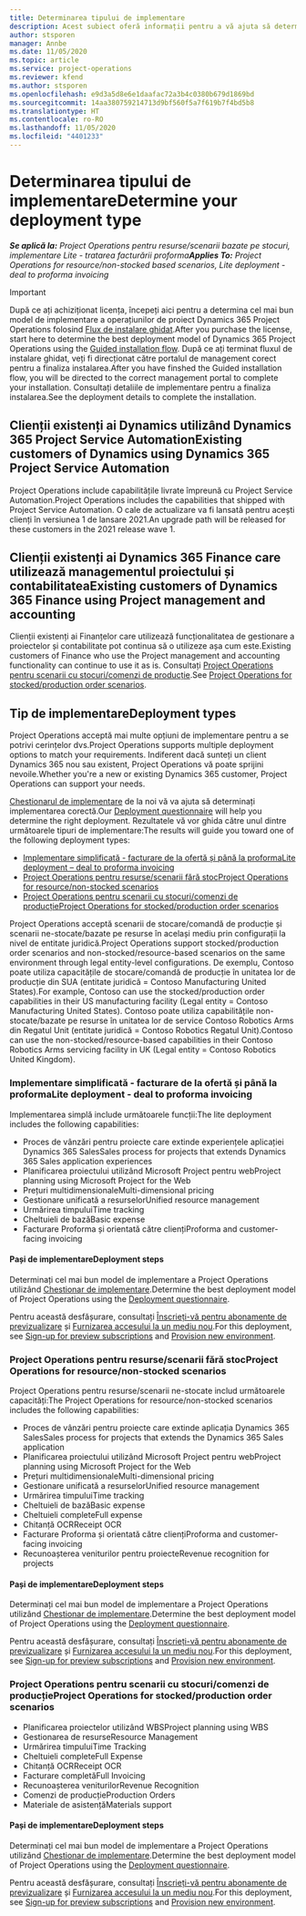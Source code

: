 ```yaml
---
title: Determinarea tipului de implementare
description: Acest subiect oferă informații pentru a vă ajuta să determinați tipul corect de implementare a operațiunilor de proiect pentru compania dvs.
author: stsporen
manager: Annbe
ms.date: 11/05/2020
ms.topic: article
ms.service: project-operations
ms.reviewer: kfend
ms.author: stsporen
ms.openlocfilehash: e9d3a5d8e6e1daafac72a3b4c0380b679d1869bd
ms.sourcegitcommit: 14aa380759214713d9bf560f5a7f619b7f4bd5b8
ms.translationtype: HT
ms.contentlocale: ro-RO
ms.lasthandoff: 11/05/2020
ms.locfileid: "4401233"
---
```

# <a name="determine-your-deployment-type"></a><span data-ttu-id="f2621-103">Determinarea tipului de implementare</span><span class="sxs-lookup"><span data-stu-id="f2621-103">Determine your deployment type</span></span>

<span data-ttu-id="f2621-104">_**Se aplică la:** Project Operations pentru resurse/scenarii bazate pe stocuri, implementare Lite - tratarea facturării proforma_</span><span class="sxs-lookup"><span data-stu-id="f2621-104">_**Applies To:** Project Operations for resource/non-stocked based scenarios, Lite deployment - deal to proforma invoicing_</span></span>

> [!IMPORTANT]
> <span data-ttu-id="f2621-105">După ce ați achiziționat licența, începeți aici pentru a determina cel mai bun model de implementare a operațiunilor de proiect Dynamics 365 Project Operations folosind [Flux de instalare ghidat](https://aka.ms/provisionprojectoperations).</span><span class="sxs-lookup"><span data-stu-id="f2621-105">After you purchase the license, start here to determine the best deployment model of Dynamics 365 Project Operations using the [Guided installation flow](https://aka.ms/provisionprojectoperations).</span></span>
> <span data-ttu-id="f2621-106">După ce ați terminat fluxul de instalare ghidat, veți fi direcționat către portalul de management corect pentru a finaliza instalarea.</span><span class="sxs-lookup"><span data-stu-id="f2621-106">After you have finshed the Guided installation flow, you will be directed to the correct management portal to complete your installation.</span></span> <span data-ttu-id="f2621-107">Consultați detaliile de implementare pentru a finaliza instalarea.</span><span class="sxs-lookup"><span data-stu-id="f2621-107">See the deployment details to complete the installation.</span></span>


## <a name="existing-customers-of-dynamics-using-dynamics-365-project-service-automation"></a><span data-ttu-id="f2621-108">Clienții existenți ai Dynamics utilizând Dynamics 365 Project Service Automation</span><span class="sxs-lookup"><span data-stu-id="f2621-108">Existing customers of Dynamics using Dynamics 365 Project Service Automation</span></span>
<span data-ttu-id="f2621-109">Project Operations include capabilitățile livrate împreună cu Project Service Automation.</span><span class="sxs-lookup"><span data-stu-id="f2621-109">Project Operations includes the capabilities that shipped with Project Service Automation.</span></span> <span data-ttu-id="f2621-110">O cale de actualizare va fi lansată pentru acești clienți în versiunea 1 de lansare 2021.</span><span class="sxs-lookup"><span data-stu-id="f2621-110">An upgrade path will be released for these customers in the 2021 release wave 1.</span></span>

## <a name="existing-customers-of-dynamics-365-finance-using-project-management-and-accounting"></a><span data-ttu-id="f2621-111">Clienții existenți ai Dynamics 365 Finance care utilizează managementul proiectului și contabilitatea</span><span class="sxs-lookup"><span data-stu-id="f2621-111">Existing customers of Dynamics 365 Finance using Project management and accounting</span></span> 

<span data-ttu-id="f2621-112">Clienții existenți ai Finanțelor care utilizează funcționalitatea de gestionare a proiectelor și contabilitate pot continua să o utilizeze așa cum este.</span><span class="sxs-lookup"><span data-stu-id="f2621-112">Existing customers of Finance who use the Project management and accounting functionality can continue to use it as is.</span></span> <span data-ttu-id="f2621-113">Consultați [Project Operations pentru scenarii cu stocuri/comenzi de producție](#pma).</span><span class="sxs-lookup"><span data-stu-id="f2621-113">See [Project Operations for stocked/production order scenarios](#pma).</span></span>


## <a name="deployment-types"></a><span data-ttu-id="f2621-114">Tip de implementare</span><span class="sxs-lookup"><span data-stu-id="f2621-114">Deployment types</span></span>
<span data-ttu-id="f2621-115">Project Operations acceptă mai multe opțiuni de implementare pentru a se potrivi cerințelor dvs.</span><span class="sxs-lookup"><span data-stu-id="f2621-115">Project Operations supports multiple deployment options to match your requirements.</span></span> <span data-ttu-id="f2621-116">Indiferent dacă sunteți un client Dynamics 365 nou sau existent, Project Operations vă poate sprijini nevoile.</span><span class="sxs-lookup"><span data-stu-id="f2621-116">Whether you're a new or existing Dynamics 365 customer, Project Operations can support your needs.</span></span>

<span data-ttu-id="f2621-117">[Chestionarul de implementare](https://aka.ms/provisionprojectoperations) de la noi vă va ajuta să determinați implementarea corectă.</span><span class="sxs-lookup"><span data-stu-id="f2621-117">Our [Deployment questionnaire](https://aka.ms/provisionprojectoperations) will help you determine the right deployment.</span></span> <span data-ttu-id="f2621-118">Rezultatele vă vor ghida către unul dintre următoarele tipuri de implementare:</span><span class="sxs-lookup"><span data-stu-id="f2621-118">The results will guide you toward one of the following deployment types:</span></span>

- [<span data-ttu-id="f2621-119">Implementare simplificată - facturare de la ofertă și până la proforma</span><span class="sxs-lookup"><span data-stu-id="f2621-119">Lite deployment – deal to proforma invoicing</span></span>](#lite)
- [<span data-ttu-id="f2621-120">Project Operations pentru resurse/scenarii fără stoc</span><span class="sxs-lookup"><span data-stu-id="f2621-120">Project Operations for resource/non-stocked scenarios</span></span>](#integrated)
- [<span data-ttu-id="f2621-121">Project Operations pentru scenarii cu stocuri/comenzi de producție</span><span class="sxs-lookup"><span data-stu-id="f2621-121">Project Operations for stocked/production order scenarios</span></span>](#pma)

<span data-ttu-id="f2621-122">Project Operations acceptă scenarii de stocare/comandă de producție și scenarii ne-stocate/bazate pe resurse în același mediu prin configurații la nivel de entitate juridică.</span><span class="sxs-lookup"><span data-stu-id="f2621-122">Project Operations support stocked/production order scenarios and non-stocked/resource-based scenarios on the same environment through legal entity-level configurations.</span></span> <span data-ttu-id="f2621-123">De exemplu, Contoso poate utiliza capacitățile de stocare/comandă de producție în unitatea lor de producție din SUA (entitate juridică = Contoso Manufacturing United States).</span><span class="sxs-lookup"><span data-stu-id="f2621-123">For example, Contoso can use the stocked/production order capabilities in their US manufacturing facility (Legal entity = Contoso Manufacturing United States).</span></span> <span data-ttu-id="f2621-124">Contoso poate utiliza capabilitățile non-stocate/bazate pe resurse în unitatea lor de service Contoso Robotics Arms din Regatul Unit (entitate juridică = Contoso Robotics Regatul Unit).</span><span class="sxs-lookup"><span data-stu-id="f2621-124">Contoso can use the non-stocked/resource-based capabilities in their Contoso Robotics Arms servicing facility in UK (Legal entity = Contoso Robotics United Kingdom).</span></span>

### <a name="lite-deployment---deal-to-proforma-invoicing"></a><a  name="lite"></a><span data-ttu-id="f2621-125">Implementare simplificată - facturare de la ofertă și până la proforma</span><span class="sxs-lookup"><span data-stu-id="f2621-125">Lite deployment - deal to proforma invoicing</span></span>

<span data-ttu-id="f2621-126">Implementarea simplă include următoarele funcții:</span><span class="sxs-lookup"><span data-stu-id="f2621-126">The lite deployment includes the following capabilities:</span></span>

- <span data-ttu-id="f2621-127">Proces de vânzări pentru proiecte care extinde experiențele aplicației Dynamics 365 Sales</span><span class="sxs-lookup"><span data-stu-id="f2621-127">Sales process for projects that extends Dynamics 365 Sales application experiences</span></span>
- <span data-ttu-id="f2621-128">Planificarea proiectului utilizând Microsoft Project pentru web</span><span class="sxs-lookup"><span data-stu-id="f2621-128">Project planning using Microsoft Project for the Web</span></span>
- <span data-ttu-id="f2621-129">Prețuri multidimensionale</span><span class="sxs-lookup"><span data-stu-id="f2621-129">Multi-dimensional pricing</span></span>
- <span data-ttu-id="f2621-130">Gestionare unificată a resurselor</span><span class="sxs-lookup"><span data-stu-id="f2621-130">Unified resource management</span></span>
- <span data-ttu-id="f2621-131">Urmărirea timpului</span><span class="sxs-lookup"><span data-stu-id="f2621-131">Time tracking</span></span>
- <span data-ttu-id="f2621-132">Cheltuieli de bază</span><span class="sxs-lookup"><span data-stu-id="f2621-132">Basic expense</span></span>
- <span data-ttu-id="f2621-133">Facturare Proforma și orientată către clienți</span><span class="sxs-lookup"><span data-stu-id="f2621-133">Proforma and customer-facing invoicing</span></span> 

#### <a name="deployment-steps"></a><span data-ttu-id="f2621-134">Pași de implementare</span><span class="sxs-lookup"><span data-stu-id="f2621-134">Deployment steps</span></span>
<span data-ttu-id="f2621-135">Determinați cel mai bun model de implementare a Project Operations utilizând [Chestionar de implementare](https://aka.ms/provisionprojectoperations).</span><span class="sxs-lookup"><span data-stu-id="f2621-135">Determine the best deployment model of Project Operations using the [Deployment questionnaire](https://aka.ms/provisionprojectoperations).</span></span>

<span data-ttu-id="f2621-136">Pentru această desfășurare, consultați [Înscrieți-vă pentru abonamente de previzualizare](lite-preview-subscription-sign-up.md) și [Furnizarea accesului la un mediu nou](lite-deployment.md).</span><span class="sxs-lookup"><span data-stu-id="f2621-136">For this deployment, see [Sign-up for preview subscriptions](lite-preview-subscription-sign-up.md) and [Provision new environment](lite-deployment.md).</span></span> 


### <a name="project-operations-for-resourcenon-stocked-scenarios"></a><a name="integrated"></a><span data-ttu-id="f2621-137">Project Operations pentru resurse/scenarii fără stoc</span><span class="sxs-lookup"><span data-stu-id="f2621-137">Project Operations for resource/non-stocked scenarios</span></span>
<span data-ttu-id="f2621-138">Project Operations pentru resurse/scenarii ne-stocate includ următoarele capacități:</span><span class="sxs-lookup"><span data-stu-id="f2621-138">The Project Operations for resource/non-stocked scenarios includes the following capabilities:</span></span>
 
- <span data-ttu-id="f2621-139">Proces de vânzări pentru proiecte care extinde aplicația Dynamics 365 Sales</span><span class="sxs-lookup"><span data-stu-id="f2621-139">Sales process for projects that extends the Dynamics 365 Sales application</span></span>
- <span data-ttu-id="f2621-140">Planificarea proiectului utilizând Microsoft Project pentru web</span><span class="sxs-lookup"><span data-stu-id="f2621-140">Project planning using Microsoft Project for the Web</span></span>
- <span data-ttu-id="f2621-141">Prețuri multidimensionale</span><span class="sxs-lookup"><span data-stu-id="f2621-141">Multi-dimensional pricing</span></span>
- <span data-ttu-id="f2621-142">Gestionare unificată a resurselor</span><span class="sxs-lookup"><span data-stu-id="f2621-142">Unified resource management</span></span>
- <span data-ttu-id="f2621-143">Urmărirea timpului</span><span class="sxs-lookup"><span data-stu-id="f2621-143">Time tracking</span></span>
- <span data-ttu-id="f2621-144">Cheltuieli de bază</span><span class="sxs-lookup"><span data-stu-id="f2621-144">Basic expense</span></span>
- <span data-ttu-id="f2621-145">Cheltuieli complete</span><span class="sxs-lookup"><span data-stu-id="f2621-145">Full expense</span></span>
- <span data-ttu-id="f2621-146">Chitanță OCR</span><span class="sxs-lookup"><span data-stu-id="f2621-146">Receipt OCR</span></span>
- <span data-ttu-id="f2621-147">Facturare Proforma și orientată către clienți</span><span class="sxs-lookup"><span data-stu-id="f2621-147">Proforma and customer-facing invoicing</span></span> 
- <span data-ttu-id="f2621-148">Recunoașterea veniturilor pentru proiecte</span><span class="sxs-lookup"><span data-stu-id="f2621-148">Revenue recognition for projects</span></span>

#### <a name="deployment-steps"></a><span data-ttu-id="f2621-149">Pași de implementare</span><span class="sxs-lookup"><span data-stu-id="f2621-149">Deployment steps</span></span>
<span data-ttu-id="f2621-150">Determinați cel mai bun model de implementare a Project Operations utilizând [Chestionar de implementare](https://aka.ms/provisionprojectoperations).</span><span class="sxs-lookup"><span data-stu-id="f2621-150">Determine the best deployment model of Project Operations using the [Deployment questionnaire](https://aka.ms/provisionprojectoperations).</span></span>

<span data-ttu-id="f2621-151">Pentru această desfășurare, consultați [Înscrieți-vă pentru abonamente de previzualizare](resource-sign-up-preview-subscription.md) și [Furnizarea accesului la un mediu nou](resource-provision-new-environment.md).</span><span class="sxs-lookup"><span data-stu-id="f2621-151">For this deployment, see [Sign-up for preview subscriptions](resource-sign-up-preview-subscription.md) and [Provision new environment](resource-provision-new-environment.md).</span></span> 


### <a name="project-operations-for-stockedproduction-order-scenarios"></a><a name="pma"></a><span data-ttu-id="f2621-152">Project Operations pentru scenarii cu stocuri/comenzi de producție</span><span class="sxs-lookup"><span data-stu-id="f2621-152">Project Operations for stocked/production order scenarios</span></span>

- <span data-ttu-id="f2621-153">Planificarea proiectelor utilizând WBS</span><span class="sxs-lookup"><span data-stu-id="f2621-153">Project planning using WBS</span></span>
- <span data-ttu-id="f2621-154">Gestionarea de resurse</span><span class="sxs-lookup"><span data-stu-id="f2621-154">Resource Management</span></span>
- <span data-ttu-id="f2621-155">Urmărirea timpului</span><span class="sxs-lookup"><span data-stu-id="f2621-155">Time Tracking</span></span>
- <span data-ttu-id="f2621-156">Cheltuieli complete</span><span class="sxs-lookup"><span data-stu-id="f2621-156">Full Expense</span></span>
- <span data-ttu-id="f2621-157">Chitanță OCR</span><span class="sxs-lookup"><span data-stu-id="f2621-157">Receipt OCR</span></span>
- <span data-ttu-id="f2621-158">Facturare completă</span><span class="sxs-lookup"><span data-stu-id="f2621-158">Full Invoicing</span></span>
- <span data-ttu-id="f2621-159">Recunoașterea veniturilor</span><span class="sxs-lookup"><span data-stu-id="f2621-159">Revenue Recognition</span></span>
- <span data-ttu-id="f2621-160">Comenzi de producție</span><span class="sxs-lookup"><span data-stu-id="f2621-160">Production Orders</span></span>
- <span data-ttu-id="f2621-161">Materiale de asistență</span><span class="sxs-lookup"><span data-stu-id="f2621-161">Materials support</span></span>

#### <a name="deployment-steps"></a><span data-ttu-id="f2621-162">Pași de implementare</span><span class="sxs-lookup"><span data-stu-id="f2621-162">Deployment steps</span></span>
<span data-ttu-id="f2621-163">Determinați cel mai bun model de implementare a Project Operations utilizând [Chestionar de implementare](https://aka.ms/provisionprojectoperations).</span><span class="sxs-lookup"><span data-stu-id="f2621-163">Determine the best deployment model of Project Operations using the [Deployment questionnaire](https://aka.ms/provisionprojectoperations).</span></span>

<span data-ttu-id="f2621-164">Pentru această desfășurare, consultați [Înscrieți-vă pentru abonamente de previzualizare](https://docs.microsoft.com/dynamics365/fin-ops-core/dev-itpro/dev-tools/sign-up-preview-subscription?toc=/dynamics365/finance/toc.json) și [Furnizarea accesului la un mediu nou](https://docs.microsoft.com/dynamics365/fin-ops-core/dev-itpro/deployment/deploy-demo-environment?toc=/dynamics365/finance/toc.json).</span><span class="sxs-lookup"><span data-stu-id="f2621-164">For this deployment, see [Sign-up for preview subscriptions](https://docs.microsoft.com/dynamics365/fin-ops-core/dev-itpro/dev-tools/sign-up-preview-subscription?toc=/dynamics365/finance/toc.json) and [Provision new environment](https://docs.microsoft.com/dynamics365/fin-ops-core/dev-itpro/deployment/deploy-demo-environment?toc=/dynamics365/finance/toc.json).</span></span> 

